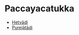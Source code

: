 

# Paccayacatukka

* [Hetvādi](Paccayacatukka/Hetvadi.md)
* [Purejātādi](Paccayacatukka/Purejatadi.md)



